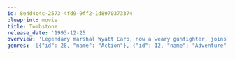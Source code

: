 ```yaml
---
id: 8e4d4c4c-2573-4fd9-9ff2-1d8970373374
blueprint: movie
title: Tombstone
release_date: '1993-12-25'
overview: 'Legendary marshal Wyatt Earp, now a weary gunfighter, joins his brothers Morgan and Virgil to pursue their collective fortune in the thriving mining town of Tombstone. But Earp is forced to don a badge again and get help from his notorious pal Doc Holliday when a gang of renegade brigands and rustlers begins terrorizing the town.'
genres: '[{"id": 28, "name": "Action"}, {"id": 12, "name": "Adventure"}, {"id": 18, "name": "Drama"}, {"id": 36, "name": "History"}, {"id": 37, "name": "Western"}]'
---
```

